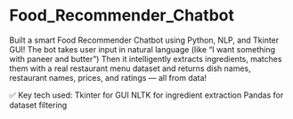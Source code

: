 # Food_Recommender_Chatbot
Built a smart Food Recommender Chatbot using Python, NLP, and Tkinter GUI!
The bot takes user input in natural language (like “I want something with paneer and butter”)
Then it intelligently extracts ingredients, matches them with a real restaurant menu dataset
and returns dish names, restaurant names, prices, and ratings — all from data!

✅ Key tech used:
  Tkinter for GUI
  NLTK for ingredient extraction
  Pandas for dataset filtering

